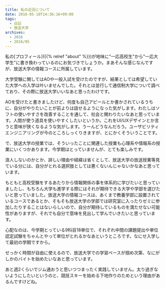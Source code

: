 ```yaml
---
title: 私の近況について
date: 2016-05-10T14:36:16+09:00
tags:
  - 日記
  - 放送大学
archives:
  - 2016
  - 2016/05
---
```


私の[プロフィール]({{% relref "about" %}})が地味に"一応高校生"から"一応大学生"に書き換わっているのにお気づきでしょうか。まあそんな感じなんですが、放送大学の情報コースに所属しています。

大学受験に関してはAOや一般入試を受けたのですが、結果としては希望していた大学への入学は叶いませんでした。それとは並行して通信制大学について調べており、その際に放送大学いいなあと思ったわけです。

AOを受けたと書きましたけど、何度も自己アピールとか書かされているうちに、自分がやりたいことが前よりは話せるようになった気がします。わたしはソフトの使いやすさを改善することを通して、社会と関わりたいなあと思っています。人間が使う道具を使いやすくしたいというか。これをUI/UXデザインとか言うと意味が狭くなるような気がします。うーんどうなんだろう。ユーザビリティエンジニアリングが今のところしっくりきますが、とにかくそういうことです。

で、放送大学の授業では、そういったことに関連した授業も心理系や情報系の授業にいくつかあります。今学期はとっていませんが、とても楽しみです。

浪人しないのかとか、詳しい理由や経緯は省くとして、放送大学の放送授業等見ている分には、自分がとれる選択肢としては悪くないんじゃないかなあと思っています。

もともと高校受験をするあたりから情報関係の事を体系的に学びたいと思っていましたし、もちろん大学も進学する際にはそれが期待できる大学や学部を選びたいと思っていました。放送大学の情報コースは、あくまで教養学部に設置されているコースであるとか、そもそも放送大学の学部では研究室に入ったりゼミに参加したりすることはないらしいので、自分が期待しているものを満たせない可能性がありますが、それでも自分で意味を見出して学んでいきたいと思っています。

心配なのは、今学期とっている9科目18単位で、それぞれ中間の課題提出や単位認定試験をちゃんとやって単位がとれるかなあというところです。なにせ入学して最初の学期ですから。

せっかく時間が自由に使えるので、放送大学での学習ペースが掴め次第、なにがしかのバイトを始めたいなあと思っています。

あと週2くらいでジム通おうと思いつつまったく実践していません。太り過ぎないようにしたいというのと、競技スキーを始める下地作りのためという理由があるんですけどね。

